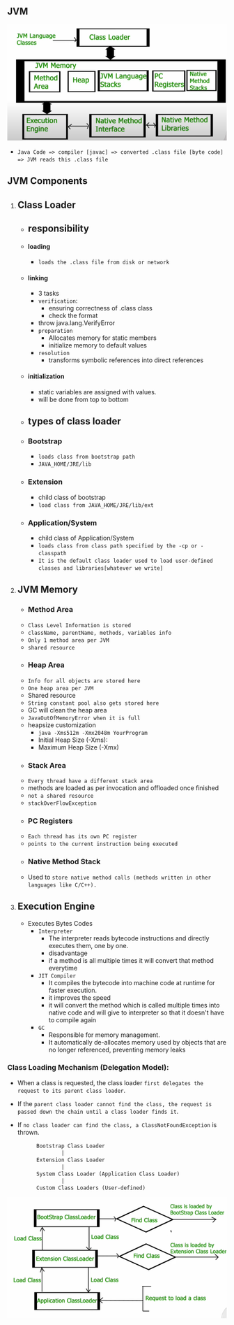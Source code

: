 ## JVM

![JVM High Level Architecture](./img/JVM-high%20level-arch.png)

- `Java Code => compiler [javac] => converted .class file [byte code] => JVM reads this .class file`

## JVM Components

1. ## Class Loader

   - ## responsibility
   - #### loading
     - `loads the .class file from disk or network`
   - #### linking
     - 3 tasks
     - `verification`:
       - ensuring correctness of .class class
       - check the format
     - throw java.lang.VerifyError
     - `preparation`
       - Allocates memory for static members
       - initialize memory to default values
     - `resolution`
       - transforms symbolic references into direct references
   - #### initialization
     - static variables are assigned with values.
     - will be done from top to bottom
   - ## types of class loader
   - ### Bootstrap
     - `loads class from bootstrap path`
     - `JAVA_HOME/JRE/lib`
   - ### Extension
     - child class of bootstrap
     - `load class from JAVA_HOME/JRE/lib/ext`
   - ### Application/System
     - child class of Application/System
     - `loads class from class path specified by the -cp or -classpath`
     - `It is the default class loader used to load user-defined classes and libraries[whatever we write]`

2. ## JVM Memory

   - ### Method Area
   - `Class Level Information is stored`
   - `className, parentName, methods, variables info`
   - `Only 1 method area per JVM`
   - `shared resource`
   - ### Heap Area
   - `Info for all objects are stored here`
   - `One heap area per JVM`
   - Shared resource
   - `String constant pool also gets stored here`
   - GC will clean the heap area
   - `JavaOutOfMemoryError when it is full`
   - heapsize customization
     - `java -Xms512m -Xmx2048m YourProgram`
     - Initial Heap Size (-Xms):
     - Maximum Heap Size (-Xmx)
   - ### Stack Area
   - `Every thread have a different stack area`
   - methods are loaded as per invocation and offloaded once finished
   - `not a shared resource`
   - `stackOverFlowException`
   - ### PC Registers
   - `Each thread has its own PC register`
   - `points to the current instruction being executed`
   - ### Native Method Stack
   - Used to `store native method calls (methods written in other languages like C/C++).`

3. ## Execution Engine

   - Executes Bytes Codes
     - `Interpreter`
       - The interpreter reads bytecode instructions and directly executes them, one by one.
       - disadvantage
       - if a method is all multiple times it will convert that method everytime
     - `JIT Compiler`
       - It compiles the bytecode into machine code at runtime for faster execution.
       - it improves the speed
       - it will convert the method which is called multiple times into native code and will give to interpreter so that it doesn't have to compile again
     - `GC`
       - Responsible for memory management.
       - It automatically de-allocates memory used by objects that are no longer referenced, preventing memory leaks

### Class Loading Mechanism (Delegation Model):

- When a class is requested, the class loader `first delegates the request to its parent class loader`.
- If the `parent class loader cannot find the class, the request is passed down the chain until a class loader finds it`.
- If `no class loader can find the class, a ClassNotFoundException` is thrown.

            Bootstrap Class Loader
                    |
            Extension Class Loader
                    |
            System Class Loader (Application Class Loader)
                    |
            Custom Class Loaders (User-defined)

![Class loader delegation](./img/class%20loader%20delegation.png)
